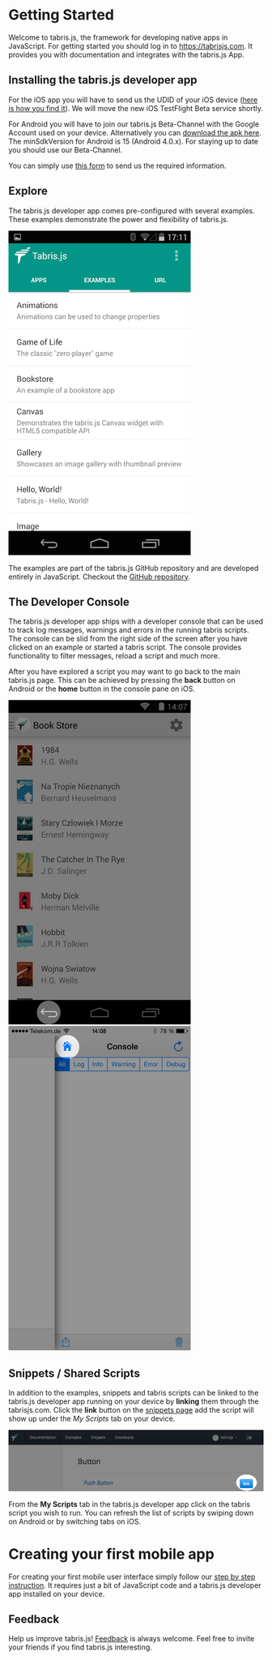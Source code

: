 # Getting Started
Welcome to tabris.js, the framework for developing native apps in JavaScript. For getting started you should log in to https://tabrisjs.com. It provides you with documentation and integrates with the tabris.js App.

## Installing the tabris.js developer app
For the iOS app you will have to send us the UDID of your iOS device ([here is how you find it](http://whatsmyudid.com/)). We will move the new iOS TestFlight Beta service shortly.

For Android you will have to join our tabris.js Beta-Channel with the Google Account used on your device. Alternatively you can [download the apk here](http://download.eclipsesource.com/tabris.js/m4a/tabris.js-app-m4a.apk). The minSdkVersion for Android is 15 (Android 4.0.x).
For staying up to date you should use our Beta-Channel.

You can simply use [this form](https://tabrisjs.com/developer-apps) to send us the required information.

## Explore
The tabris.js developer app comes pre-configured with several examples. These examples demonstrate the power and flexibility of tabris.js.

![Android Developer App](img/examples.png)

The examples are part of the tabris.js GitHub repository and are developed entirely in JavaScript. Checkout the [GitHub repository](https://github.com/eclipsesource/tabris-js/tree/master/examples).

## The Developer Console
The tabris.js developer app ships with a developer console that can be used to track log messages, warnings and errors in the running tabris scripts. The console can be slid from the right side of the screen after you have clicked on an example or started a tabris script. The console provides functionality to filter messages, reload a script and much more.

After you have explored a script you may want to go back to the main tabris.js page. This can be achieved by pressing the **back** button on Android or the **home** button in the console pane on iOS.

![Android Back](img/back-android.png)         ![iOS Back](img/back-ios.png)

## Snippets / Shared Scripts
In addition to the examples, snippets and tabris scripts can be linked to the tabris.js developer app running on your device by **linking** them through the tabrisjs.com. Click the **link** button on the [snippets page](https://tabrisjs.com/examples/) add the script will show up under the _My Scripts_ tab on your device.

![Android Developer App](img/button-unlinked.png)

From the **My Scripts** tab in the tabris.js developer app click on the tabris script you wish to run. You can refresh the list of scripts by swiping down on Android or by switching tabs on iOS.


# Creating your first mobile app
For creating your first mobile user interface simply follow our [step by step instruction](your-first-app). It requires just a bit of JavaScript code and a tabris.js developer app installed on your device.


## Feedback
Help us improve tabris.js! [Feedback](mailto:care@eclipsesource.com?subject=tabris.js%20feedback) is always welcome. Feel free to invite your friends if you find tabris.js interesting.
